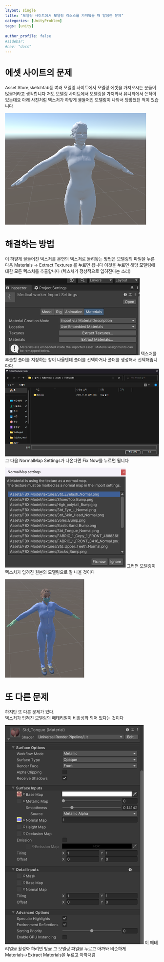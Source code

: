 ```yaml
---
layout: single
title: "모델링 사이트에서 모델링 리소스를 가져왔을 때 발생한 문제"
categories: [UnityProblem]
tags: [unity]

author_profile: false
#sidebar:
#nav: "docs"
---
```

# 에셋 사이트의 문제

Asset Store,sketchfab등 여러 모델링 사이트에서 모델링 에셋을 가져오시는 분들이 많을거라고 생각합니다
저도 모델링 사이트에서 모델링을 가져와서 유니티에서 쓴적이 있는데요 
아래 사진처럼 텍스처가 하얗게 물들어진 모델링이 나와서 당황했던 적이 있습니다

![](/images/2022-11-17-first/woman-1669197353470-5.png)

# 해결하는 방법

이 하얗게 물들어진 텍스처를 본연의 텍스처로 돌려놓는 방법은 
모델링의 파일을 누른 다음 Materials → Extract Textures 를 누르면 됩니다 이것을 누르면 해당 모델링에 
대한 모든 텍스처를 추출합니다 (텍스처가 정상적으로 입혀진다는 소리)

![](/images/2022-11-17-first/스크린샷_20221123_041202.png)
텍스처를 추출할 폴더를 지정하는 창이 나올텐데 폴더를 선택하거나 폴더를 생성해서 선택해줍니다다
![](/images/2022-11-17-first/폴더.png)
그 다음 NormalMap Settings가 나온다면 Fix Now를 누르면 됩니다

![](/images/2022-11-17-first/스크린샷_20221123_041741.png)
그러면 모델링이 텍스처가 입혀진 원본의 모델링으로 잘 나올 것이다

![](/images/2022-11-17-first/스크린샷_20221123_042114.png)
# 또 다른 문제

하지만 또 다른 문제가 있다.      
텍스처가 입혀진 모델링의 메테리얼이 비활성화 되어 있다는 것이다

![](/images/2022-11-17-first/스크린샷_20221123_055645.png)
이 메테리얼을 활성화 하려면 방금 그 모델링 파일을 누르고 아까와 비슷하게 Materials→Extract Materials을 누르고 아까처럼 